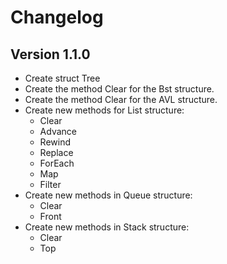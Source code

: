 
Changelog
=========

Version 1.1.0
-------------

- Create struct Tree 
- Create the method Clear for the Bst structure.
- Create the method Clear for the AVL structure.
- Create new methods for List structure:
  - Clear
  - Advance
  - Rewind
  - Replace
  - ForEach
  - Map
  - Filter
- Create new methods in Queue structure:
  - Clear
  - Front
- Create new methods in Stack structure:
  - Clear
  - Top


